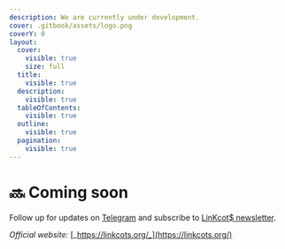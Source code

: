 ```yaml
---
description: We are currently under development.
cover: .gitbook/assets/logo.png
coverY: 0
layout:
  cover:
    visible: true
    size: full
  title:
    visible: true
  description:
    visible: true
  tableOfContents:
    visible: true
  outline:
    visible: true
  pagination:
    visible: true
---
```


# 🔜 Coming soon

Follow up for updates on [Telegram](https://t.me/linkcots\_org/) and subscribe to [LinKcot$ newsletter](https://aecb16de.sibforms.com/serve/MUIFALnL83XsCBXiOZh\_t5WBjIYaupEVUAEhbhZQOBvXQOtFVj-QLjZEAclxw12xpT5y05dX6AFlqfBgkZNLmRonmj1SNOM4spoDmNznpu2Zbm14mUiNu-f2Jz9dB9F4GotIdlDCObWpY8U7yPLRlwRPM1CT\_EzGuDL6wlKT7PUa3U3ksbtkUdLzp1qGQvwUzhqaswSuWoWMPPBL).



_Official website:_ [_https://linkcots.org/_](https://linkcots.org/)
